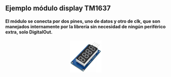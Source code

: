 ## Ejemplo módulo display TM1637

#### El módulo se conecta por dos pines, uno de datos y otro de clk, que son manejados internamente por la librería sin necesidad de ningún periférico extra, solo DigitalOut.
<p align="center">
  <img src="imagen.jpg" style="height: 100px; width:100px;"/>
</p>

